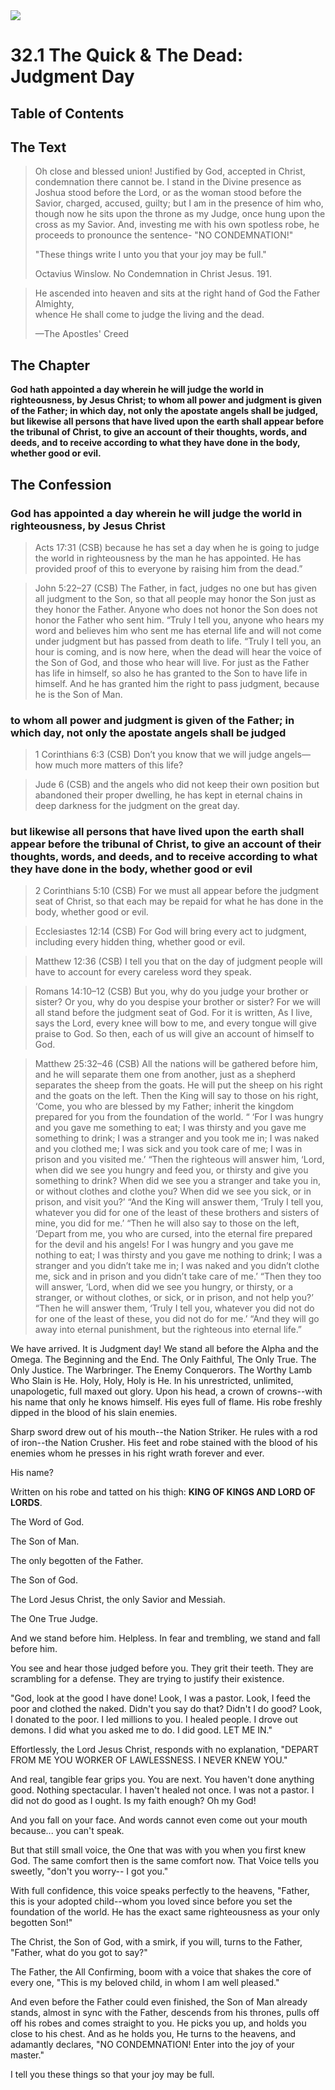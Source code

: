 <img class="intro-right" src="art-1689.png">

# 32.1 The Quick & The Dead: Judgment Day

## Table of Contents

<!-- toc -->

## The Text

>Oh close and blessed union! Justified by God, accepted in Christ, condemnation there cannot be. I stand in the Divine presence as Joshua stood before the Lord, or as the woman stood before the Savior, charged, accused, guilty; but I am in the presence of him who, though now he sits upon the throne as my Judge, once hung upon the cross as my Savior. And, investing me with his own spotless robe, he proceeds to pronounce the sentence- "NO CONDEMNATION!"
>
>"These things write I unto you that your joy may be full."
>
>Octavius Winslow. No Condemnation in Christ Jesus. 191.

>He ascended into heaven and sits at the right hand of God the Father Almighty,  
>whence He shall come to judge the living and the dead.  
>
>—The Apostles' Creed

## The Chapter

**God hath appointed a day wherein he will judge the world in righteousness, by Jesus Christ; to whom all power and judgment is given of the Father; in which day, not only the apostate angels shall be judged, but likewise all persons that have lived upon the earth shall appear before the tribunal of Christ, to give an account of their thoughts, words, and deeds, and to receive according to what they have done in the body, whether good or evil.**

## The Confession

### God has appointed a day wherein he will judge the world in righteousness, by Jesus Christ

>Acts 17:31 (CSB) because he has set a day when he is going to judge the world in righteousness by the man he has appointed. He has provided proof of this to everyone by raising him from the dead.”

>John 5:22–27 (CSB) The Father, in fact, judges no one but has given all judgment to the Son, so that all people may honor the Son just as they honor the Father. Anyone who does not honor the Son does not honor the Father who sent him. “Truly I tell you, anyone who hears my word and believes him who sent me has eternal life and will not come under judgment but has passed from death to life. “Truly I tell you, an hour is coming, and is now here, when the dead will hear the voice of the Son of God, and those who hear will live. For just as the Father has life in himself, so also he has granted to the Son to have life in himself. And he has granted him the right to pass judgment, because he is the Son of Man.

### to whom all power and judgment is given of the Father; in which day, not only the apostate angels shall be judged

>1 Corinthians 6:3 (CSB) Don’t you know that we will judge angels—how much more matters of this life?

>Jude 6 (CSB) and the angels who did not keep their own position but abandoned their proper dwelling, he has kept in eternal chains in deep darkness for the judgment on the great day.

### but likewise all persons that have lived upon the earth shall appear before the tribunal of Christ, to give an account of their thoughts, words, and deeds, and to receive according to what they have done in the body, whether good or evil

>2 Corinthians 5:10 (CSB) For we must all appear before the judgment seat of Christ, so that each may be repaid for what he has done in the body, whether good or evil.

>Ecclesiastes 12:14 (CSB) For God will bring every act to judgment, including every hidden thing, whether good or evil.

>Matthew 12:36 (CSB) I tell you that on the day of judgment people will have to account for every careless word they speak.

>Romans 14:10–12 (CSB) But you, why do you judge your brother or sister? Or you, why do you despise your brother or sister? For we will all stand before the judgment seat of God. For it is written, As I live, says the Lord, every knee will bow to me, and every tongue will give praise to God. So then, each of us will give an account of himself to God.

>Matthew 25:32–46 (CSB) All the nations will be gathered before him, and he will separate them one from another, just as a shepherd separates the sheep from the goats. He will put the sheep on his right and the goats on the left. Then the King will say to those on his right, ‘Come, you who are blessed by my Father; inherit the kingdom prepared for you from the foundation of the world. “ ‘For I was hungry and you gave me something to eat; I was thirsty and you gave me something to drink; I was a stranger and you took me in; I was naked and you clothed me; I was sick and you took care of me; I was in prison and you visited me.’ “Then the righteous will answer him, ‘Lord, when did we see you hungry and feed you, or thirsty and give you something to drink? When did we see you a stranger and take you in, or without clothes and clothe you? When did we see you sick, or in prison, and visit you?’ “And the King will answer them, ‘Truly I tell you, whatever you did for one of the least of these brothers and sisters of mine, you did for me.’ “Then he will also say to those on the left, ‘Depart from me, you who are cursed, into the eternal fire prepared for the devil and his angels! For I was hungry and you gave me nothing to eat; I was thirsty and you gave me nothing to drink; I was a stranger and you didn’t take me in; I was naked and you didn’t clothe me, sick and in prison and you didn’t take care of me.’ “Then they too will answer, ‘Lord, when did we see you hungry, or thirsty, or a stranger, or without clothes, or sick, or in prison, and not help you?’ “Then he will answer them, ‘Truly I tell you, whatever you did not do for one of the least of these, you did not do for me.’ “And they will go away into eternal punishment, but the righteous into eternal life.”

We have arrived. It is Judgment day! We stand all before the Alpha and the Omega. The Beginning and the End. The Only Faithful, The Only True. The Only Justice. The Warbringer. The Enemy Conquerors. The Worthy Lamb Who Slain is He. Holy, Holy, Holy is He. In his unrestricted, unlimited, unapologetic, full maxed out glory. Upon his head, a crown of crowns--with his name that only he knows himself. His eyes full of flame. His robe freshly dipped in the blood of his slain enemies.

Sharp sword drew out of his mouth--the Nation Striker. He rules with a rod of iron--the Nation Crusher. His feet and robe stained with the blood of his enemies whom he presses in his right wrath forever and ever.

His name?

Written on his robe and tatted on his thigh: **KING OF KINGS AND LORD OF LORDS**.

The Word of God.

The Son of Man.

The only begotten of the Father.

The Son of God.

The Lord Jesus Christ, the only Savior and Messiah.

The One True Judge.

And we stand before him. Helpless. In fear and trembling, we stand and fall before him.

You see and hear those judged before you. They grit their teeth. They are scrambling for a defense. They are trying to justify their existence.

"God, look at the good I have done! Look, I was a pastor. Look, I feed the poor and clothed the naked. Didn't you say do that? Didn't I do good? Look, I donated to the poor. I led millions to you. I healed people. I drove out demons. I did what you asked me to do. I did good. LET ME IN."

Effortlessly, the Lord Jesus Christ, responds with no explanation, "DEPART FROM ME YOU WORKER OF LAWLESSNESS. I NEVER KNEW YOU."

And real, tangible fear grips you. You are next. You haven't done anything good. Nothing spectacular. I haven't healed not once. I was not a pastor. I did not do good as I ought. Is my faith enough? Oh my God!

And you fall on your face. And words cannot even come out your mouth because... you can't speak.

But that still small voice, the One that was with you when you first knew God. The same comfort then is the same comfort now. That Voice tells you sweetly, "don't you worry-- I got you."

With full confidence, this voice speaks perfectly to the heavens, "Father, this is your adopted child--whom you loved since before you set the foundation of the world. He has the exact same righteousness as your only begotten Son!"

The Christ, the Son of God, with a smirk, if you will, turns to the Father, "Father, what do you got to say?"

The Father, the All Confirming, boom with a voice that shakes the core of every one, "This is my beloved child, in whom I am well pleased."

And even before the Father could even finished, the Son of Man already stands, almost in sync with the Father, descends from his thrones, pulls off off his robes and comes straight to you. He picks you up, and holds you close to his chest. And as he holds you, He turns to the heavens, and adamantly declares, "NO CONDEMNATION! Enter into the joy of your master."

I tell you these things so that your joy may be full.
